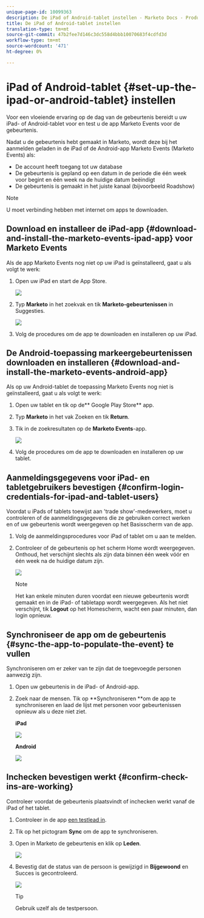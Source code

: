 ```yaml
---
unique-page-id: 10099363
description: De iPad of Android-tablet instellen - Marketo Docs - Productdocumentatie
title: De iPad of Android-tablet instellen
translation-type: tm+mt
source-git-commit: 47b2fee7d146c3dc558d4bbb10070683f4cdfd3d
workflow-type: tm+mt
source-wordcount: '471'
ht-degree: 0%

---
```



# iPad of Android-tablet {#set-up-the-ipad-or-android-tablet} instellen

Voor een vloeiende ervaring op de dag van de gebeurtenis bereidt u uw iPad- of Android-tablet voor en test u de app Marketo Events voor de gebeurtenis.

Nadat u de gebeurtenis hebt gemaakt in Marketo, wordt deze bij het aanmelden geladen in de iPad of de Android-app Marketo Events (Marketo Events) als:

* De account heeft toegang tot uw database
* De gebeurtenis is gepland op een datum in de periode die één week voor begint en één week na de huidige datum beëindigt
* De gebeurtenis is gemaakt in het juiste kanaal (bijvoorbeeld Roadshow)

>[!NOTE]
>
>U moet verbinding hebben met internet om apps te downloaden.

## Download en installeer de iPad-app {#download-and-install-the-marketo-events-ipad-app} voor Marketo Events

Als de app Marketo Events nog niet op uw iPad is geïnstalleerd, gaat u als volgt te werk:

1. Open uw iPad en start de App Store.

   ![](assets/image2016-4-14-15-3a52-3a19.png)

1. Typ **Marketo** in het zoekvak en tik **Marketo-gebeurtenissen** in Suggesties.

   ![](assets/image2016-4-14-16-3a0-3a3.png)

1. Volg de procedures om de app te downloaden en installeren op uw iPad.

## De Android-toepassing markeergebeurtenissen downloaden en installeren {#download-and-install-the-marketo-events-android-app}

Als op uw Android-tablet de toepassing Marketo Events nog niet is geïnstalleerd, gaat u als volgt te werk:

1. Open uw tablet en tik op de** Google Play Store** app.
1. Typ **Marketo** in het vak Zoeken en tik **Return**.
1. Tik in de zoekresultaten op de **Marketo Events**-app.

   ![](assets/image2016-4-15-14-3a42-3a11.png)

1. Volg de procedures om de app te downloaden en installeren op uw tablet.

## Aanmeldingsgegevens voor iPad- en tabletgebruikers bevestigen {#confirm-login-credentials-for-ipad-and-tablet-users}

Voordat u iPads of tablets toewijst aan &#39;trade show&#39;-medewerkers, moet u controleren of de aanmeldingsgegevens die ze gebruiken correct werken en of uw gebeurtenis wordt weergegeven op het Basisscherm van de app.

1. Volg de aanmeldingsprocedures voor iPad of tablet om u aan te melden.
1. Controleer of de gebeurtenis op het scherm Home wordt weergegeven. Onthoud, het verschijnt slechts als zijn data binnen één week vóór en één week na de huidige datum zijn.

   ![](assets/image2016-4-15-15-3a29-3a0.png)

   >[!NOTE]
   >
   >Het kan enkele minuten duren voordat een nieuwe gebeurtenis wordt gemaakt en in de iPad- of tabletapp wordt weergegeven. Als het niet verschijnt, tik **Logout** op het Homescherm, wacht een paar minuten, dan login opnieuw.

## Synchroniseer de app om de gebeurtenis {#sync-the-app-to-populate-the-event} te vullen

Synchroniseren om er zeker van te zijn dat de toegevoegde personen aanwezig zijn.

1. Open uw gebeurtenis in de iPad- of Android-app.
1. Zoek naar de mensen. Tik op **Synchroniseren **om de app te synchroniseren en laad de lijst met personen voor gebeurtenissen opnieuw als u deze niet ziet.

   **iPad**

   ![](assets/image2016-4-12-14-3a25-3a13.png)

   **Android**

   ![](assets/screenshot-2016-04-15-14-14-08-sync-button.png)

## Inchecken bevestigen werkt {#confirm-check-ins-are-working}

Controleer voordat de gebeurtenis plaatsvindt of inchecken werkt vanaf de iPad of het tablet.

1. Controleer in de app [een testlead in](check-people-into-your-event-from-your-tablet.md).
1. Tik op het pictogram **Sync** om de app te synchroniseren.
1. Open in Marketo de gebeurtenis en klik op **Leden**.

   ![](assets/image2016-4-15-15-3a32-3a42.png)

1. Bevestig dat de status van de persoon is gewijzigd in **Bijgewoond** en Succes is gecontroleerd.

   ![](assets/image2016-4-18-14-3a11-3a36.png)

   >[!TIP]
   >
   >Gebruik uzelf als de testpersoon.

